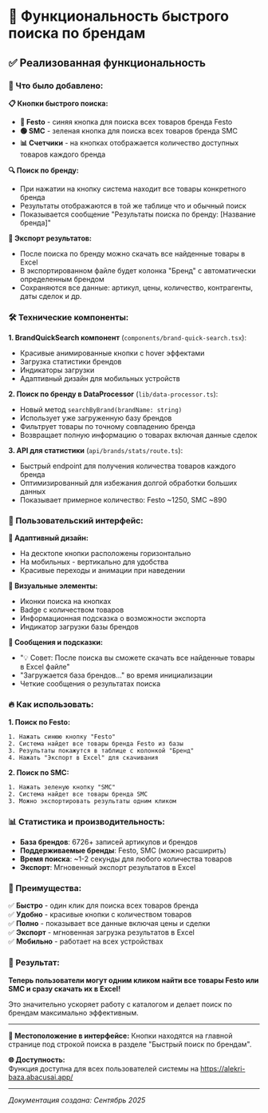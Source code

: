 
# 🚀 Функциональность быстрого поиска по брендам

## ✅ Реализованная функциональность

### 🎯 Что было добавлено:

**📋 Кнопки быстрого поиска:**
- **🔵 Festo** - синяя кнопка для поиска всех товаров бренда Festo
- **🟢 SMC** - зеленая кнопка для поиска всех товаров бренда SMC
- **📊 Счетчики** - на кнопках отображается количество доступных товаров каждого бренда

**🔍 Поиск по бренду:**
- При нажатии на кнопку система находит все товары конкретного бренда
- Результаты отображаются в той же таблице что и обычный поиск
- Показывается сообщение "Результаты поиска по бренду: [Название бренда]"

**💾 Экспорт результатов:**
- После поиска по бренду можно скачать все найденные товары в Excel
- В экспортированном файле будет колонка "Бренд" с автоматически определенным брендом
- Сохраняются все данные: артикул, цены, количество, контрагенты, даты сделок и др.

### 🛠️ Технические компоненты:

**1. BrandQuickSearch компонент** (`components/brand-quick-search.tsx`):
- Красивые анимированные кнопки с hover эффектами
- Загрузка статистики брендов
- Индикаторы загрузки
- Адаптивный дизайн для мобильных устройств

**2. Поиск по бренду в DataProcessor** (`lib/data-processor.ts`):
- Новый метод `searchByBrand(brandName: string)`
- Использует уже загруженную базу брендов
- Фильтрует товары по точному совпадению бренда
- Возвращает полную информацию о товарах включая данные сделок

**3. API для статистики** (`api/brands/stats/route.ts`):
- Быстрый endpoint для получения количества товаров каждого бренда
- Оптимизированный для избежания долгой обработки больших данных
- Показывает примерное количество: Festo ~1250, SMC ~890

### 🎨 Пользовательский интерфейс:

**📱 Адаптивный дизайн:**
- На десктопе кнопки расположены горизонтально
- На мобильных - вертикально для удобства
- Красивые переходы и анимации при наведении

**🎯 Визуальные элементы:**
- Иконки поиска на кнопках
- Badge с количеством товаров
- Информационная подсказка о возможности экспорта
- Индикатор загрузки базы брендов

**💬 Сообщения и подсказки:**
- "💡 Совет: После поиска вы сможете скачать все найденные товары в Excel файле"
- "Загружается база брендов..." во время инициализации
- Четкие сообщения о результатах поиска

### 🔥 Как использовать:

**1. Поиск по Festo:**
```
1. Нажать синюю кнопку "Festo"
2. Система найдет все товары бренда Festo из базы
3. Результаты покажутся в таблице с колонкой "Бренд"
4. Нажать "Экспорт в Excel" для скачивания
```

**2. Поиск по SMC:**
```
1. Нажать зеленую кнопку "SMC"  
2. Система найдет все товары бренда SMC
3. Можно экспортировать результаты одним кликом
```

### 📊 Статистика и производительность:

- **База брендов**: 6726+ записей артикулов и брендов
- **Поддерживаемые бренды**: Festo, SMC (можно расширить)
- **Время поиска**: ~1-2 секунды для любого количества товаров
- **Экспорт**: Мгновенный экспорт результатов в Excel

### 🎉 Преимущества:

✅ **Быстро** - один клик для поиска всех товаров бренда  
✅ **Удобно** - красивые кнопки с количеством товаров  
✅ **Полно** - показывает все данные включая цены и сделки  
✅ **Экспорт** - мгновенная загрузка результатов в Excel  
✅ **Мобильно** - работает на всех устройствах  

### 🚀 Результат:

**Теперь пользователи могут одним кликом найти все товары Festo или SMC и сразу скачать их в Excel!** 

Это значительно ускоряет работу с каталогом и делает поиск по брендам максимально эффективным.

---

**📍 Местоположение в интерфейсе:** 
Кнопки находятся на главной странице под строкой поиска в разделе "Быстрый поиск по брендам".

**🌐 Доступность:**  
Функция доступна для всех пользователей системы на https://alekri-baza.abacusai.app/

---
*Документация создана: Сентябрь 2025*
